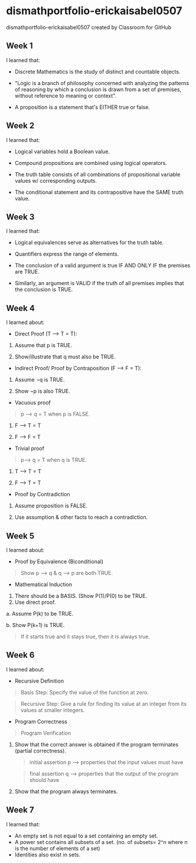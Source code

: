# dismathportfolio-erickaisabel0507
dismathportfolio-erickaisabel0507 created by Classroom for GitHub
## Week 1
I learned that:
- Discrete Mathematics is the study of distinct and countable objects.

- "Logic is a branch of philosophy concerned with analyzing the patterns of reasoning by which a conclusion is drawn from a set of premises, 
without reference to meaning or context".

- A proposition is a statement that's EITHER true or false.

## Week 2
I learned that:
- Logical variables hold a Boolean value.

- Compound propositions are combined using logical operators.

- The truth table consists of all combinations of propositional variable values w/ corresponding outputs.

- The conditional statement and its contrapositive have the SAME truth value.

## Week 3
I learned that:
- Logical equivalences serve as alternatives for the truth table.

- Quantifiers express the range of elements.
- The conclusion of a valid argument is true IF AND ONLY IF the premises are TRUE.

- Similarly, an argument is VALID if the truth of all premises implies that the conclusion is TRUE.

## Week 4
I learned about:
- Direct Proof (T --> T = T):

1. Assume that p is TRUE.

2. Show/illustrate that q must also be TRUE.

- Indirect Proof/ Proof by Contraposition (F --> F = T):

1. Assume ¬q is TRUE.

2. Show ¬p is also TRUE.
 
- Vacuous proof

> p --> q = T when p is FALSE.

1. F --> T = T

2. F --> F = T

- Trivial proof

> p--> q = T when q is TRUE.

1. T --> T = T

2. F --> T = T
 
- Proof by Contradiction

1. Assume proposition is FALSE.

2. Use assumption & other facts to reach a contradiction.

## Week 5
I learned about:

- Proof by Equivalence (Biconditional)

> Show p --> q & q --> p are both TRUE.

- Mathematical Induction

1. There should be a BASIS. (Show P(1)/P(0) to be TRUE.
2. Use direct proof.

 a. Assume P(k) to be TRUE.

 b. Show P(k+1) is TRUE.

> If it starts true and it stays true, then it is always true.

## Week 6
I learned about:

- Recursive Definition

> Basis Step: Specify the value of the function  at zero.

> Recursive Step: Give a rule for finding its value at an integer from its values at smaller integers.

- Program Correctness

> Program Verification

1. Show that the correct answer is obtained if the program terminates (partial correctness).

   > initial assertion p --> properties that the input values must have
   
   > final assertion q --> properties that the output of the program should have

2. Show that the program always terminates.

## Week 7
I learned that:
- An empty set is not equal to a set containing an empty set.
- A power set contains all subsets of a set. (no. of subsets= 2^n where n is the number of elements of a set)
- Identities also exist in sets.
